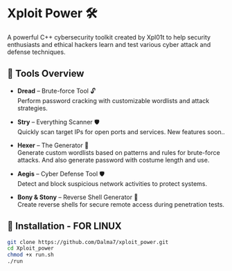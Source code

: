 # Xploit Power 🛠️

A powerful C++ cybersecurity toolkit created by Xpl01t to help security enthusiasts and ethical hackers learn and test various cyber attack and defense techniques.

## 🔧 Tools Overview

- **Dread** – Brute-force Tool 🔓  
  Perform password cracking with customizable wordlists and attack strategies.

- **Stry** – Everything Scanner 🛡️  
  Quickly scan target IPs for open ports and services.
  New features soon..

- **Hexer** – The Generator 📜  
  Generate custom wordlists based on patterns and rules for brute-force attacks.
  And also generate password with costume length and use.

- **Aegis** – Cyber Defense Tool 🛡️  
  Detect and block suspicious network activities to protect systems.

- **Bony & Stony** – Reverse Shell Generator 📡  
  Create reverse shells for secure remote access during penetration tests.

## 🚀 Installation - FOR LINUX
```bash
git clone https://github.com/Dalma7/xploit_power.git
cd Xploit_power
chmod +x run.sh
./run
```

